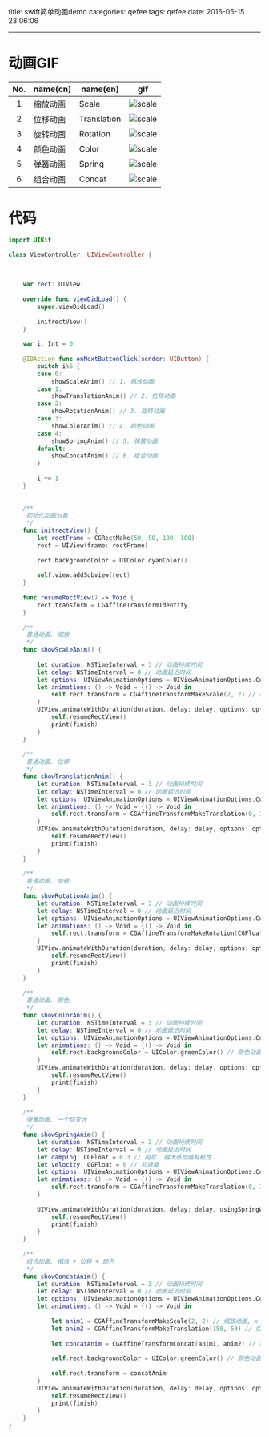 title: swift简单动画demo
categories: qefee
tags: qefee
date: 2016-05-15 23:06:06

---

<!--head-->

# 动画GIF

| No.  | name(cn) | name(en)    |                   gif                    |
| :--: | -------- | ----------- | :--------------------------------------: |
|  1   | 缩放动画     | Scale       | ![scale](https://github.com/aotian16/Blog/blob/master/Study/Dev/Swift/swift%E7%AE%80%E5%8D%95%E5%8A%A8%E7%94%BBdemo/animScale.gif?raw=true) |
|  2   | 位移动画     | Translation | ![scale](https://github.com/aotian16/Blog/blob/master/Study/Dev/Swift/swift%E7%AE%80%E5%8D%95%E5%8A%A8%E7%94%BBdemo/animTranslation.gif?raw=true) |
|  3   | 旋转动画     | Rotation    | ![scale](https://github.com/aotian16/Blog/blob/master/Study/Dev/Swift/swift%E7%AE%80%E5%8D%95%E5%8A%A8%E7%94%BBdemo/animRotation.gif?raw=true) |
|  4   | 颜色动画     | Color       | ![scale](https://github.com/aotian16/Blog/blob/master/Study/Dev/Swift/swift%E7%AE%80%E5%8D%95%E5%8A%A8%E7%94%BBdemo/animColor.gif?raw=true) |
|  5   | 弹簧动画     | Spring      | ![scale](https://github.com/aotian16/Blog/blob/master/Study/Dev/Swift/swift%E7%AE%80%E5%8D%95%E5%8A%A8%E7%94%BBdemo/animSpring.gif?raw=true) |
|  6   | 组合动画     | Concat      | ![scale](https://github.com/aotian16/Blog/blob/master/Study/Dev/Swift/swift%E7%AE%80%E5%8D%95%E5%8A%A8%E7%94%BBdemo/animConcat.gif?raw=true) |

<!--more-->

# 代码

```swift
import UIKit

class ViewController: UIViewController {
    
    
    
    var rect: UIView!
    
    override func viewDidLoad() {
        super.viewDidLoad()
        
        initrectView()
    }
    
    var i: Int = 0
    
    @IBAction func onNextButtonClick(sender: UIButton) {
        switch i%6 {
        case 0:
            showScaleAnim() // 1. 缩放动画
        case 1:
            showTranslationAnim() // 2. 位移动画
        case 2:
            showRotationAnim() // 3. 旋转动画
        case 3:
            showColorAnim() // 4. 颜色动画
        case 4:
            showSpringAnim() // 5. 弹簧动画
        default:
            showConcatAnim() // 6. 组合动画
        }
        
        i += 1
    }
    
    
    /**
     初始化动画对象
     */
    func initrectView() {
        let rectFrame = CGRectMake(50, 50, 100, 100)
        rect = UIView(frame: rectFrame)
        
        rect.backgroundColor = UIColor.cyanColor()
        
        self.view.addSubview(rect)
    }
    
    func resumeRectView() -> Void {
        rect.transform = CGAffineTransformIdentity
    }
    
    /**
     普通动画. 缩放
     */
    func showScaleAnim() {
        
        let duration: NSTimeInterval = 3 // 动画持续时间
        let delay: NSTimeInterval = 0 // 动画延迟时间
        let options: UIViewAnimationOptions = UIViewAnimationOptions.CurveEaseInOut // 动画选项
        let animations: () -> Void = {() -> Void in
            self.rect.transform = CGAffineTransformMakeScale(2, 2) // 缩放动画, x 放大 2, y 放大 2
        }
        UIView.animateWithDuration(duration, delay: delay, options: options, animations: animations) { (finish) -> Void in
            self.resumeRectView()
            print(finish)
        }
    }
    
    /**
     普通动画. 位移
     */
    func showTranslationAnim() {
        let duration: NSTimeInterval = 3 // 动画持续时间
        let delay: NSTimeInterval = 0 // 动画延迟时间
        let options: UIViewAnimationOptions = UIViewAnimationOptions.CurveEaseInOut // 动画选项
        let animations: () -> Void = {() -> Void in
            self.rect.transform = CGAffineTransformMakeTranslation(0, 100) // 位移动画, x 移动 0, y 移动 100
        }
        UIView.animateWithDuration(duration, delay: delay, options: options, animations: animations) { (finish) -> Void in
            self.resumeRectView()
            print(finish)
        }
    }
    
    /**
     普通动画. 旋转
     */
    func showRotationAnim() {
        let duration: NSTimeInterval = 3 // 动画持续时间
        let delay: NSTimeInterval = 0 // 动画延迟时间
        let options: UIViewAnimationOptions = UIViewAnimationOptions.CurveEaseInOut // 动画选项
        let animations: () -> Void = {() -> Void in
            self.rect.transform = CGAffineTransformMakeRotation(CGFloat(M_PI_2)) // 旋转动画, 旋转pi
        }
        UIView.animateWithDuration(duration, delay: delay, options: options, animations: animations) { (finish) -> Void in
            self.resumeRectView()
            print(finish)
        }
    }
    
    /**
     普通动画. 颜色
     */
    func showColorAnim() {
        let duration: NSTimeInterval = 3 // 动画持续时间
        let delay: NSTimeInterval = 0 // 动画延迟时间
        let options: UIViewAnimationOptions = UIViewAnimationOptions.CurveEaseInOut // 动画选项
        let animations: () -> Void = {() -> Void in
            self.rect.backgroundColor = UIColor.greenColor() // 颜色动画, 变色为绿色
        }
        UIView.animateWithDuration(duration, delay: delay, options: options, animations: animations) { (finish) -> Void in
            self.resumeRectView()
            print(finish)
        }
    }
    
    /**
     弹簧动画, 一个球变大
     */
    func showSpringAnim() {
        let duration: NSTimeInterval = 3 // 动画持续时间
        let delay: NSTimeInterval = 0 // 动画延迟时间
        let damping: CGFloat = 0.3 // 阻尼. 越大感觉越有粘性
        let velocity: CGFloat = 0 // 初速度
        let options: UIViewAnimationOptions = UIViewAnimationOptions.CurveEaseInOut // 动画选项
        let animations: () -> Void = {() -> Void in
            self.rect.transform = CGAffineTransformMakeTranslation(0, 150) // 位移动画
        }
        
        UIView.animateWithDuration(duration, delay: delay, usingSpringWithDamping: damping, initialSpringVelocity: velocity, options: options, animations: animations) { (finish) -> Void in
            self.resumeRectView()
            print(finish)
        }
    }
    
    /**
     组合动画. 缩放 + 位移 + 颜色
     */
    func showConcatAnim() {
        let duration: NSTimeInterval = 3 // 动画持续时间
        let delay: NSTimeInterval = 0 // 动画延迟时间
        let options: UIViewAnimationOptions = UIViewAnimationOptions.CurveEaseInOut // 动画选项
        let animations: () -> Void = {() -> Void in
            
            let anim1 = CGAffineTransformMakeScale(2, 2) // 缩放动画, x 放大 2, y 放大 2
            let anim2 = CGAffineTransformMakeTranslation(150, 50) // 位移动画, x 移动 150, y 移动 50
            
            let concatAnim = CGAffineTransformConcat(anim1, anim2) // 组合动画, 缩放和位移动画一起组合成新的动画
            
            self.rect.backgroundColor = UIColor.greenColor() // 颜色动画
            
            self.rect.transform = concatAnim
        }
        UIView.animateWithDuration(duration, delay: delay, options: options, animations: animations) { (finish) -> Void in
            self.resumeRectView()
            print(finish)
        }
    }
}
```



<!--body-->

